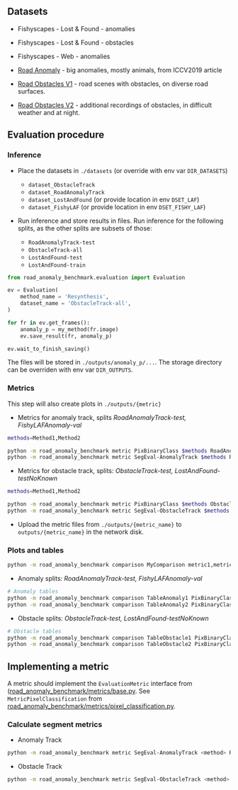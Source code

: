 
## Datasets

* Fishyscapes - Lost & Found - anomalies
* Fishyscapes - Lost & Found - obstacles
* Fishyscapes - Web - anomalies

* [Road Anomaly](doc/RoadAnomaly.md) - big anomalies, mostly animals, from ICCV2019 article
* [Road Obstacles V1](https://arxiv.org/abs/2012.13633) - road scenes with obstacles, on diverse road surfaces.
* [Road Obstacles V2](doc/RoadObstaclesV2.md) - additional recordings of obstacles, in difficult weather and at night.


## Evaluation procedure

### Inference

* Place the datasets in `./datasets` (or override with env var `DIR_DATASETS`)
  * `dataset_ObstacleTrack`
  * `dataset_RoadAnomalyTrack`
  * `dataset_LostAndFound` (or provide location in env `DSET_LAF`)
  * `dataset_FishyLAF` (or provide location in env `DSET_FISHY_LAF`)

* Run inference and store results in files. Run inference for the following splits, as the other splits are subsets of those:
  * `RoadAnomalyTrack-test`
  * `ObstacleTrack-all`
  * `LostAndFound-test`
  * `LostAndFound-train`

```python
from road_anomaly_benchmark.evaluation import Evaluation

ev = Evaluation(
    method_name = 'Resynthesis',
    dataset_name = 'ObstacleTrack-all',
)

for fr in ev.get_frames():
    anomaly_p = my_method(fr.image)
    ev.save_result(fr, anomaly_p)

ev.wait_to_finish_saving()
```

The files will be stored in `./outputs/anomaly_p/...`. The storage directory can be overriden with env var `DIR_OUTPUTS`.

### Metrics

This step will also create plots in `./outputs/{metric}`

* Metrics for anomaly track, splits *RoadAnomalyTrack-test, FishyLAFAnomaly-val*

```bash
methods=Method1,Method2

python -m road_anomaly_benchmark metric PixBinaryClass $methods RoadAnomalyTrack-test,FishyLAFAnomaly-val
python -m road_anomaly_benchmark metric SegEval-AnomalyTrack $methods RoadAnomalyTrack-test,FishyLAFAnomaly-val
```

* Metrics for obstacle track, splits: *ObstacleTrack-test, LostAndFound-testNoKnown*

```bash
methods=Method1,Method2

python -m road_anomaly_benchmark metric PixBinaryClass $methods ObstacleTrack-test,LostAndFound-testNoKnown
python -m road_anomaly_benchmark metric SegEval-ObstacleTrack $methods ObstacleTrack-test,LostAndFound-testNoKnown
```

* Upload the metric files from `./outputs/{metric_name}` to `outputs/{metric_name}` in the network disk.

### Plots and tables

```bash
python -m road_anomaly_benchmark comparison MyComparison metric1,metric2 method1,method2 dset1,dset2
```

* Anomaly splits: *RoadAnomalyTrack-test, FishyLAFAnomaly-val*

```bash
# Anomaly tables
python -m road_anomaly_benchmark comparison TableAnomaly1 PixBinaryClass,SegEval-AnomalyTrack $methods_ano RoadAnomalyTrack-test --names names.json
python -m road_anomaly_benchmark comparison TableAnomaly2 PixBinaryClass,SegEval-AnomalyTrack $methods_ano FishyLAFAnomaly-val --names names.json
```

* Obstacle splits: *ObstacleTrack-test, LostAndFound-testNoKnown*

```bash
# Obstacle tables
python -m road_anomaly_benchmark comparison TableObstacle1 PixBinaryClass,SegEval-ObstacleTrack $methods_obs ObstacleTrack-test  --names names.json
python -m road_anomaly_benchmark comparison TableObstacle2 PixBinaryClass,SegEval-ObstacleTrack $methods_obs LostAndFound-testNoKnown  --names names.json
```

## Implementing a metric

A metric should implement the `EvaluationMetric` interface from ([road_anomaly_benchmark/metrics/base.py](road_anomaly_benchmark/metrics/base.py).
See `MetricPixelClassification` from [road_anomaly_benchmark/metrics/pixel_classification.py](road_anomaly_benchmark/metrics/pixel_classification.py).




### Calculate segment metrics

* Anomaly Track
```bash
python -m road_anomaly_benchmark metric SegEval-AnomalyTrack <method> RoadAnomalyTrack-test
```
* Obstacle Track
```bash
python -m road_anomaly_benchmark metric SegEval-ObstacleTrack <method> RoadObstacleTrack-test
```